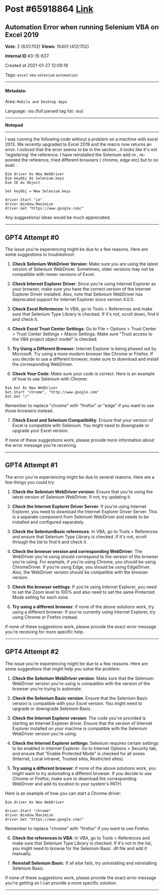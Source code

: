 
# Post \#65918864 [Link](https://stackoverflow.com/questions/65918864/)

## Automation Error when running Selenium VBA on Excel 2019

**Vote**: 2 (631/702) **Views**: 10401 (412/702) 

**Internal ID** \#3-15-637

Created at 2021-01-27 12:09:19

Tags: `excel` `vba` `selenium` `automation`

----------

#### Metadata:

Area: `Mobile and Desktop Apps`

Language: `vba` (full parsed tag list: `vba`)

----------

**Notepad**


----------

I  was running the following code without a problem on a machine with excel 2013.  We recently upgraded to Excel 2019 and the  macro  now returns an  error. I noticed that the error seems to be in the  section , it looks like it's not 'registering' the reference.  I have reinstalled the Selenium add-in , re-pointed the reference,  tried different browsers ( chrome, edge etc)  but to no avail .
```
Dim driver As New WebDriver
Dim keyObj As Selenium.keys
Dim IE As Object

Set keyObj = New Selenium.keys

driver.Start "ie"
driver.Window.Maximize
driver.Get "https://www.google.com/"
```

Any suggestions/ ideas would be much appreciated.


----------
        
## GPT4 Attempt \#0

The issue you're experiencing might be due to a few reasons. Here are some suggestions to troubleshoot:

1. **Check Selenium WebDriver Version**: Make sure you are using the latest version of Selenium WebDriver. Sometimes, older versions may not be compatible with newer versions of Excel.

2. **Check Internet Explorer Driver**: Since you're using Internet Explorer as your browser, make sure you have the correct version of the Internet Explorer Driver installed. Also, note that Selenium WebDriver has deprecated support for Internet Explorer since version 4.0.0.

3. **Check Excel References**: In VBA, go to Tools > References and make sure that Selenium Type Library is checked. If it's not, scroll down, find it and check it.

4. **Check Excel Trust Center Settings**: Go to File > Options > Trust Center > Trust Center Settings > Macro Settings. Make sure "Trust access to the VBA project object model" is checked.

5. **Try Using a Different Browser**: Internet Explorer is being phased out by Microsoft. Try using a more modern browser like Chrome or Firefox. If you decide to use a different browser, make sure to download and install the corresponding WebDriver.

6. **Check Your Code**: Make sure your code is correct. Here is an example of how to use Selenium with Chrome:

```vba
Dim bot As New WebDriver
bot.Start "chrome", "http://www.google.com"
bot.Get "/"
```

Remember to replace "chrome" with "firefox" or "edge" if you want to use those browsers instead.

7. **Check Excel and Selenium Compatibility**: Ensure that your version of Excel is compatible with Selenium. You might need to downgrade or upgrade your Excel version.

If none of these suggestions work, please provide more information about the error message you're receiving.

--------

## GPT4 Attempt \#1

The error you're experiencing might be due to several reasons. Here are a few things you could try:

1. **Check the Selenium WebDriver version**: Ensure that you're using the latest version of Selenium WebDriver. If not, try updating it.

2. **Check the Internet Explorer Driver Server**: If you're using Internet Explorer, you need to download the Internet Explorer Driver Server. This is a separate component from Selenium WebDriver and needs to be installed and configured separately.

3. **Check the SeleniumBasic references**: In VBA, go to Tools > References and ensure that Selenium Type Library is checked. If it's not, scroll through the list to find it and check it.

4. **Check the browser version and corresponding WebDriver**: The WebDriver you're using should correspond to the version of the browser you're using. For example, if you're using Chrome, you should be using ChromeDriver. If you're using Edge, you should be using EdgeDriver. Also, the WebDriver version should be compatible with the browser version.

5. **Check the browser settings**: If you're using Internet Explorer, you need to set the Zoom level to 100% and also need to set the same Protected Mode setting for each zone.

6. **Try using a different browser**: If none of the above solutions work, try using a different browser. If you're currently using Internet Explorer, try using Chrome or Firefox instead.

If none of these suggestions work, please provide the exact error message you're receiving for more specific help.

--------

## GPT4 Attempt \#2

The issue you're experiencing might be due to a few reasons. Here are some suggestions that might help you solve the problem:

1. **Check the Selenium WebDriver version**: Make sure that the Selenium WebDriver version you're using is compatible with the version of the browser you're trying to automate. 

2. **Check the Selenium Basic version**: Ensure that the Selenium Basic version is compatible with your Excel version. You might need to upgrade or downgrade Selenium Basic.

3. **Check the Internet Explorer version**: The code you've provided is starting an Internet Explorer driver. Ensure that the version of Internet Explorer installed on your machine is compatible with the Selenium WebDriver version you're using. 

4. **Check the Internet Explorer settings**: Selenium requires certain settings to be enabled in Internet Explorer. Go to Internet Options > Security tab, and ensure that "Enable Protected Mode" is checked for all zones (Internet, Local intranet, Trusted sites, Restricted sites).

5. **Try using a different browser**: If none of the above solutions work, you might want to try automating a different browser. If you decide to use Chrome or Firefox, make sure to download the corresponding WebDriver and add its location to your system's PATH.

Here is an example of how you can start a Chrome driver:

```vba
Dim driver As New WebDriver

driver.Start "chrome"
driver.Window.Maximize
driver.Get "https://www.google.com/"
```

Remember to replace "chrome" with "firefox" if you want to use Firefox. 

6. **Check the references in VBA**: In VBA, go to Tools > References and make sure that Selenium Type Library is checked. If it's not in the list, you might need to browse for the Selenium Basic .dll file and add it manually.

7. **Reinstall Selenium Basic**: If all else fails, try uninstalling and reinstalling Selenium Basic. 

If none of these suggestions work, please provide the exact error message you're getting so I can provide a more specific solution.

--------
